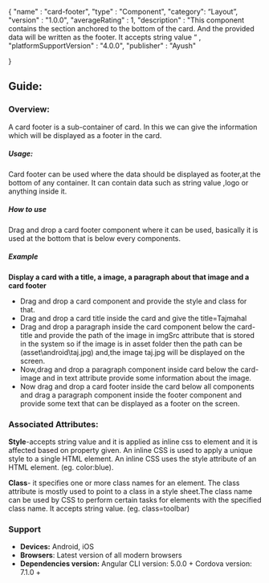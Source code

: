 {
  "name" : "card-footer",
  "type" : "Component",
  "category": “Layout”,
  "version" : "1.0.0",
  "averageRating" : 1,
  "description" : "This component contains the section anchored to the bottom of the card. And the       provided data will be written as the footer. It accepts string value “ ,
  "platformSupportVersion" : "4.0.0",
  "publisher" : "Ayush"

}



## Guide:
### Overview:
A card footer is a sub-container of card. In this we can give the information which will be displayed as a footer in the card.

##### Usage:
Card footer can be used where the data should be displayed as footer,at the bottom of any container. It can contain data such as string value ,logo or anything  inside it.
##### How to use
Drag and drop a card footer component where it can be used, basically it is used at the bottom that is below every components.
##### Example
**Display a card with a title, a image, a paragraph about that image and a card footer**
- Drag and drop a card component and provide the style and class for that.
- Drag and drop a card title inside the card and give the title=Tajmahal
- Drag and drop a paragraph inside the card component below the card-title and provide the path of the image in imgSrc attribute that is stored in the system so if the image is in asset folder then the path can be (asset\android\taj.jpg) and,the image taj.jpg will be displayed on the screen.
- Now,drag and drop a paragraph component inside card below the card-image and in text attribute provide some information about the image.
- Now drag and drop a card footer inside the card below all components and drag a paragraph component inside the footer component and provide some text that can be displayed as a footer on the screen.
### Associated Attributes:
**Style**-accepts string value and it is applied as inline css to element and it is affected based on property given. An inline CSS is used to apply a unique style to a single HTML element. An inline CSS uses the style attribute of an HTML element.
(eg. color:blue).

**Class**- it specifies one or more class names for an element. The class attribute is mostly used to point to a class in a style sheet.The class name can be used by CSS to perform certain tasks for elements with the specified class name. It accepts string value. (eg. class=toolbar)



### Support 
- **Devices:** Android, iOS
- **Browsers**:  Latest version of all modern browsers
- **Dependencies version:** 
 Angular CLI version: 5.0.0 + 
 Cordova version: 7.1.0 +










